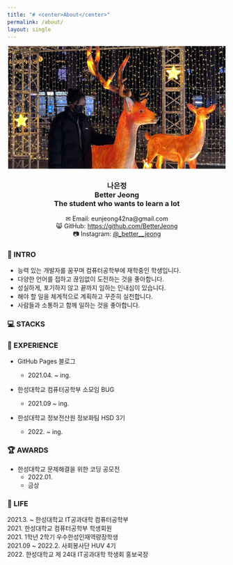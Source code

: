 ```yaml
---
title: "# <center>About</center>"
permalink: /about/
layout: single
---
```

<center><img src="/assets/images/about/220114_about.jpg" width="500" margin="2px"></center>  

### <center>나은정<br>Better Jeong<br>The student who wants to learn a lot</center>  

<center>✉ Email: eunjeong42na@gmail.com</center>  
<center>😸 GitHub: <a href="https://github.com/BetterJeong">https://github.com/BetterJeong</a></center>  
<center>📷 Instagram: <a href="https://instagram.com/_better__jeong">@_better__jeong</a></center>  
<center></center>  

### 🐥 INTRO  
+ 능력 있는 개발자를 꿈꾸며 컴퓨터공학부에 재학중인 학생입니다.  
+ 다양한 언어를 접하고 끊임없이 도전하는 것을 좋아합니다.  
+ 성실하게, 포기하지 않고 끝까지 임하는 인내심이 있습니다.  
+ 해야 할 일을 체계적으로 계획하고 꾸준히 실천합니다.  
+ 사람들과 소통하고 함께 일하는 것을 좋아합니다.  

### 💻 STACKS  

### 🌳 EXPERIENCE  
+ GitHub Pages 블로그  
  + 2021.04. ~ ing.  

+ 한성대학교 컴퓨터공학부 소모임 BUG  
  + 2021.09 ~ ing.  

+ 한성대학교 정보전산원 정보화팀 HSD 3기  
  + 2022\. ~ ing.  

### 🏆 AWARDS  
+ 한성대학교 문제해결을 위한 코딩 공모전  
  + 2022.01.  
  + 금상  

### 🚀 LIFE  
2021.3. ~ 한성대학교 IT공과대학 컴퓨터공학부  
2021\. 한성대학교 컴퓨터공학부 학생회원  
2021\. 1학년 2학기 우수한성인재역량장학생  
2021.09 ~ 2022.2. 사회봉사단 HUV 4기  
2022\. 한성대학교 제 24대 IT공과대학 학생회 홍보국장  